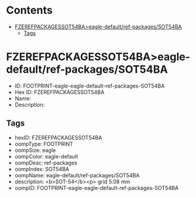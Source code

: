 



Contents
========

* [FZEREFPACKAGESSOT54BA>eagle-default/ref-packages/SOT54BA](#fzerefpackagessot54baeagle-defaultref-packagessot54ba)
	* [Tags](#tags)

# FZEREFPACKAGESSOT54BA>eagle-default/ref-packages/SOT54BA

- ID: FOOTPRINT-eagle-eagle-default-ref-packages-SOT54BA
- Hex ID: FZEREFPACKAGESSOT54BA
- Name: 
- Description: 

## Tags

- hexID: FZEREFPACKAGESSOT54BA
- oompType: FOOTPRINT
- oompSize: eagle
- oompColor: eagle-default
- oompDesc: ref-packages
- oompIndex: SOT54BA
- oompName: eagle-default/ref-packages/SOT54BA
- description: &lt;b&gt;SOT-54&lt;/b&gt;&lt;p&gt;&#xD;
grid 5.08 mm
- oompID: FOOTPRINT-eagle-eagle-default-ref-packages-SOT54BA
